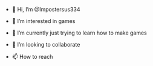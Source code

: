 - 👋 Hi, I’m @Impostersus334
- 👀 I’m interested in games 
- 🌱 I’m currently just trying to learn how to make games
  
- 💞️ I’m looking to collaborate 
- 📫 How to reach 

<!---
Impostersus334/Impostersus334 is a ✨ special ✨ repository because its `README.md` (this file) appears on your GitHub profile.
You can click the Preview link to take a look at your changes.
--->
